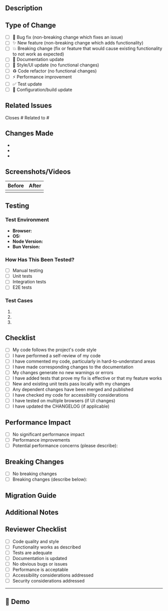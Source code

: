 ## Description

<!-- Provide a brief description of the changes in this PR -->

## Type of Change

<!-- Please delete options that are not relevant -->

- [ ] 🐛 Bug fix (non-breaking change which fixes an issue)
- [ ] ✨ New feature (non-breaking change which adds functionality)
- [ ] 💥 Breaking change (fix or feature that would cause existing functionality to not work as expected)
- [ ] 📝 Documentation update
- [ ] 🎨 Style/UI update (no functional changes)
- [ ] ♻️ Code refactor (no functional changes)
- [ ] ⚡ Performance improvement
- [ ] ✅ Test update
- [ ] 🔧 Configuration/build update

## Related Issues

<!-- Link any related issues here using #issue_number -->

Closes #
Related to #

## Changes Made

<!-- Provide a detailed list of changes made in this PR -->

- 
- 
- 

## Screenshots/Videos

<!-- If applicable, add screenshots or videos to demonstrate the changes -->

| Before | After |
|--------|-------|
|        |       |

## Testing

### Test Environment

- **Browser:** 
- **OS:** 
- **Node Version:** 
- **Bun Version:** 

### How Has This Been Tested?

<!-- Describe the tests you ran to verify your changes -->

- [ ] Manual testing
- [ ] Unit tests
- [ ] Integration tests
- [ ] E2E tests

### Test Cases

<!-- Describe the test cases you performed -->

1. 
2. 
3. 

## Checklist

<!-- Please check all items that apply -->

- [ ] My code follows the project's code style
- [ ] I have performed a self-review of my code
- [ ] I have commented my code, particularly in hard-to-understand areas
- [ ] I have made corresponding changes to the documentation
- [ ] My changes generate no new warnings or errors
- [ ] I have added tests that prove my fix is effective or that my feature works
- [ ] New and existing unit tests pass locally with my changes
- [ ] Any dependent changes have been merged and published
- [ ] I have checked my code for accessibility considerations
- [ ] I have tested on multiple browsers (if UI changes)
- [ ] I have updated the CHANGELOG (if applicable)

## Performance Impact

<!-- If applicable, describe any performance implications -->

- [ ] No significant performance impact
- [ ] Performance improvements
- [ ] Potential performance concerns (please describe):

## Breaking Changes

<!-- If this PR includes breaking changes, list them here -->

- [ ] No breaking changes
- [ ] Breaking changes (describe below):

## Migration Guide

<!-- If there are breaking changes, provide a migration guide -->

## Additional Notes

<!-- Add any additional notes, considerations, or context for reviewers -->

## Reviewer Checklist

<!-- For reviewers to complete -->

- [ ] Code quality and style
- [ ] Functionality works as described
- [ ] Tests are adequate
- [ ] Documentation is updated
- [ ] No obvious bugs or issues
- [ ] Performance is acceptable
- [ ] Accessibility considerations addressed
- [ ] Security considerations addressed

---

## 📸 Demo

<!-- If this is a UI change, consider adding a live demo link or recording -->

